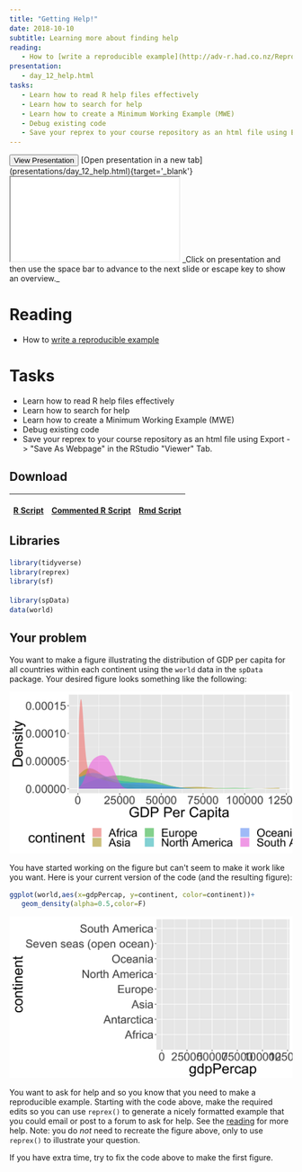 ```yaml
---
title: "Getting Help!"
date: 2018-10-10 
subtitle: Learning more about finding help
reading:
   - How to [write a reproducible example](http://adv-r.had.co.nz/Reproducibility.html)
presentation:
   - day_12_help.html
tasks:
   - Learn how to read R help files effectively
   - Learn how to search for help
   - Learn how to create a Minimum Working Example (MWE)
   - Debug existing code
   - Save your reprex to your course repository as an html file using Export -> "Save As Webpage" in the RStudio "Viewer" Tab.
---
```





<div class='extraswell'>
  <button data-toggle='collapse' class='btn btn-link' data-target='#pres'>View Presentation </button>      [Open presentation in a new tab](presentations/day_12_help.html){target='_blank'}
<div id='pres' class='collapse'>
<div class='embed-responsive embed-responsive-16by9'>
  <iframe class='embed-responsive-item' src='presentations/day_12_help.html' allowfullscreen></iframe>
  _Click on presentation and then use the space bar to advance to the next slide
   or escape key to show an overview._
</div>
</div>
</div>


# Reading

- How to [write a reproducible example](http://adv-r.had.co.nz/Reproducibility.html)

# Tasks

- Learn how to read R help files effectively
- Learn how to search for help
- Learn how to create a Minimum Working Example (MWE)
- Debug existing code
- Save your reprex to your course repository as an html file using Export -> "Save As Webpage" in the RStudio "Viewer" Tab.

## Download

| [<i class='fas fa-code fa-2x' aria-hidden='true'></i><br>  R Script]( scripts/CS_07_nocomments.R ) | [<i class='fa fa-file-code-o fa-2x'></i> <br> Commented R Script]( scripts/CS_07.R ) | [<i class='far fa-file-alt fa-2x'></i> <br>  Rmd Script]( scripts/CS_07.Rmd )|
|:--:|:-:|:-:|

## Libraries


```r
library(tidyverse)
library(reprex)
library(sf)

library(spData)
data(world)
```

## Your problem

You want to make a figure illustrating the distribution of GDP per capita for all countries within each continent using the `world` data in the `spData` package.  Your desired figure looks something like the following:

![](CS_07_files/figure-html/unnamed-chunk-3-1.png)<!-- -->

You have started working on the figure but can't seem to make it work like you want.  Here is your current version of the code (and the resulting figure):


```r
ggplot(world,aes(x=gdpPercap, y=continent, color=continent))+
   geom_density(alpha=0.5,color=F)
```

![](CS_07_files/figure-html/unnamed-chunk-4-1.png)<!-- -->

You want to ask for help and so you know that you need to make a reproducible example.  Starting with the code above, make the required edits so you can use `reprex()` to generate a nicely formatted example that you could email or post to a forum to ask for help.  See the [reading](https://reprex.tidyverse.org/) for more help. Note: you do _not_ need to recreate the figure above, only to use `reprex()` to illustrate your question.

If you have extra time, try to fix the code above to make the first figure.

